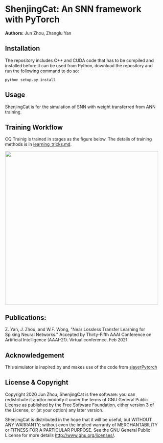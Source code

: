 # ShenjingCat: An SNN framework with PyTorch
**Authors:** Jun Zhou, Zhanglu Yan

## Installation
The repository includes C++ and CUDA code that has to be compiled and installed before it can be used from Python, download the repository and run the following command to do so:

`python setup.py install`

## Usage
ShenjingCat is for the simulation of SNN with weight transferred from ANN training.

## Training Workflow
CQ Trainig is trained in stages as the figure below. The details of training methods is in [learning_tricks.md](https://github.com/zhoujuncc1/shenjingcat/blob/master/docs/learning_tricks.md).


<img src="https://github.com/zhoujuncc1/shenjingcat/raw/master/workflow_whole.jpg" width=500>

## Publications:
Z. Yan, J. Zhou, and W.F. Wong, "Near Lossless Transfer Learning for Spiking Neural Networks." Accepted by Thirty-Fifth AAAI Conference on Artificial Intelligence (AAAI-21). Virtual conference. Feb 2021.

## Acknowledgement
This simulator is inspired by and makes use of the code from [slayerPytorch](https://github.com/bamsumit/slayerPytorch)

## License & Copyright
Copyright 2020 Jun Zhou, ShenjingCat is free software: you can redistribute it and/or modoify it under the terms of GNU General Public License as published by the Free Software Foundation, either version 3 of the License, or (at your option) any later version.

ShenjingCat is distributed in the hope that it will be useful, but WITHOUT ANY WARRANTY; without even the implied warranty of MERCHANTABILITY or FITNESS FOR A PARTICULAR PURPOSE. See the GNU General Public License for more details http://www.gnu.org/licenses/.
